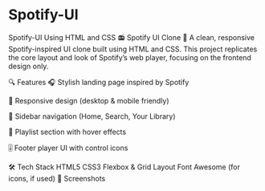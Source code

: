 # Spotify-UI
Spotify-UI Using HTML and CSS
📻 Spotify UI Clone 🎵
A clean, responsive Spotify-inspired UI clone built using HTML and CSS. This project replicates the core layout and look of Spotify’s web player, focusing on the frontend design only.

🔍 Features
🎧 Stylish landing page inspired by Spotify

📱 Responsive design (desktop & mobile friendly)

🎵 Sidebar navigation (Home, Search, Your Library)

📂 Playlist section with hover effects

🎚️ Footer player UI with control icons

🛠️ Tech Stack
HTML5
CSS3
Flexbox & Grid Layout
Font Awesome (for icons, if used)
📸 Screenshots
